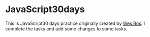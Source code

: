 # JavaScript30days

This is JavaScript30 days practice originally created by [Wes Bos](https://javascript30.com/). I complete the tasks and add some changes to some tasks.
